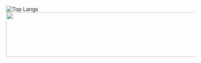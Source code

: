 ![Top Langs](https://github-readme-stats.vercel.app/api/top-langs/?username=Seungju08)
<a href="https://www.gitanimals.org/en_US?utm_medium=image&utm_source=Seungju08&utm_content=line">
  <img
    src="https://render.gitanimals.org/lines/Seungju08?pet-id=735464441524318547"
    width="600"
    height="120"
  />
</a>
